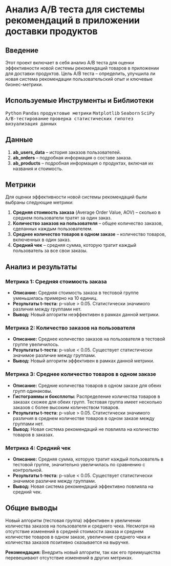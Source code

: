 # Анализ A/B теста для системы рекомендаций в приложении доставки продуктов

## Введение

Этот проект включает в себя анализ A/B теста для оценки эффективности новой системы рекомендаций товаров в приложении для доставки продуктов. Цель A/B теста – определить, улучшила ли новая система рекомендации пользовательский опыт и ключевые бизнес-метрики.

## Используемые Инструменты и Библиотеки
<p>
  <kbd>Python</kbd>
  <kbd>Pandas</kbd>
  <kbd>продуктовые метрики</kbd>
  <kbd>Matplotlib</kbd>
  <kbd>Seaborn</kbd>
  <kbd>SciPy</kbd>
  <kbd>A/B-тестирование</kbd>
  <kbd>проверка статистических гипотез</kbd>
  <kbd>визуализация данных</kbd>
</p>

## Данные

1. **ab_users_data** – история заказов пользователей.
2. **ab_orders** – подробная информация о составе заказа.
3. **ab_products** – подробная информация о продуктах, включая их названия и стоимость.

## Метрики

Для оценки эффективности новой системы рекомендаций были выбраны следующие метрики:

1. **Средняя стоимость заказа** (Average Order Value, AOV) – сколько в среднем пользователи тратят за один заказ.
2. **Количество заказов на пользователя** – общее количество заказов, сделанных каждым пользователем.
3. **Среднее количество товаров в одном заказе** – количество товаров, включенных в один заказ.
4. **Средний чек** – средняя сумма, которую тратит каждый пользователь за все свои заказы.

## Анализ и результаты

### Метрика 1: Средняя стоимость заказа

- **Описание:** Средняя стоимость заказа в тестовой группе уменьшилась примерно на 10 единиц.
- **Результаты t-теста:** p-value > 0.05. Статистически значимого различия между группами нет.
- **Вывод:** Новый алгоритм неэффективен в рамках данной метрики.

### Метрика 2: Количество заказов на пользователя

- **Описание:** Среднее количество заказов на пользователя в тестовой группе увеличилось.
- **Результаты t-теста:** p-value < 0.05. Существует статистически значимое различие между группами.
- **Вывод:** Новый алгоритм эффективен в рамках данной метрики.

### Метрика 3: Среднее количество товаров в одном заказе

- **Описание:** Средние количества товаров в одном заказе для обеих групп одинаковы.
- **Гистограммы и боксплоты:** Распределение количества товаров в заказах схожее для обеих групп. Тестовая группа имеет несколько заказов с более высоким количеством товаров.
- **Результаты t-теста:** p-value > 0.05. Статистически значимого различия в среднем количестве товаров в одном заказе между группами нет.
- **Вывод:** Новая система рекомендаций не повлияла на количество товаров в заказах.

### Метрика 4: Средний чек

- **Описание:** Средняя сумма, которую тратит каждый пользователь в тестовой группе, значительно увеличилась по сравнению с контрольной.
- **Результаты t-теста:** p-value < 0.05. Существует статистически значимое различие между группами.
- **Вывод:** Новая система рекомендаций эффективно повлияла на средний чек.

## Общие выводы

Новый алгоритм (тестовая группа) эффективен в увеличении количества заказов на пользователя и среднего чека. Несмотря на отсутствие изменений в средней стоимости заказа и среднем количестве товаров в одном заказе, увеличение среднего чека и количества заказов позитивно сказывается на выручке.

**Рекомендация:** Внедрить новый алгоритм, так как его преимущества перевешивают отсутствие изменений в других метриках.
